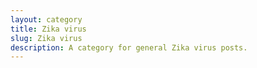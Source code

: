 ```yaml
---
layout: category
title: Zika virus
slug: Zika virus
description: A category for general Zika virus posts.
---
```

  
  



